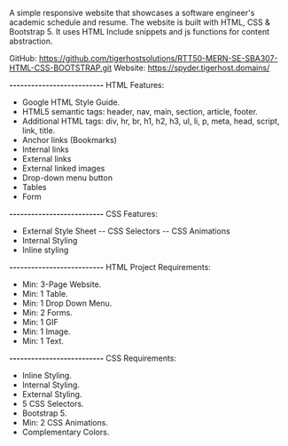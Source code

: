A simple responsive website that showcases a software engineer's academic schedule and resume.
The website is built with HTML, CSS & Bootstrap 5. It uses HTML Include snippets and js functions for content abstraction.

GitHub: https://github.com/tigerhostsolutions/RTT50-MERN-SE-SBA307-HTML-CSS-BOOTSTRAP.git
Website: https://spyder.tigerhost.domains/

**--------------------------**
HTML Features:
- Google HTML Style Guide.
- HTML5 semantic tags: header, nav, main, section, article, footer.
- Additional HTML tags: div, hr, br, h1, h2, h3, ul, li, p, meta, head, script, link, title.
- Anchor links (Bookmarks)
- Internal links 
- External links 
- External linked images
- Drop-down menu button
- Tables 
- Form 

**--------------------------**
CSS Features:
- External Style Sheet
  -- CSS Selectors
  -- CSS Animations 
- Internal Styling 
- Inline styling 

**--------------------------**
HTML Project Requirements:
- Min: 3-Page Website.
- Min: 1 Table.
- Min: 1 Drop Down Menu.
- Min: 2 Forms.
- Min: 1 GIF 
- Min: 1 Image.
- Min: 1 Text.

**--------------------------**
CSS Requirements:
- Inline Styling.
- Internal Styling.
- External Styling.
- 5 CSS Selectors.
- Bootstrap 5.
- Min: 2 CSS Animations.
- Complementary Colors.
